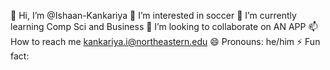 👋 Hi, I’m @Ishaan-Kankariya
👀 I’m interested in soccer
🌱 I’m currently learning Comp Sci and Business
💞️ I’m looking to collaborate on AN APP
📫 How to reach me kankariya.i@northeastern.edu
😄 Pronouns: he/him
⚡ Fun fact:
